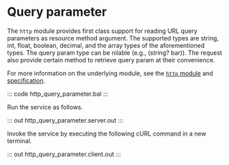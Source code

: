 # Query parameter

The `http` module provides first class support for reading URL query parameters as resource method argument. The supported types are string, int, float, boolean, decimal, and the array types of the aforementioned types. The query param type can be nilable (e.g., (string? bar)). The request also provide certain method to retrieve query param at their convenience.

For more information on the underlying module, see the [`http` module](https://lib.ballerina.io/ballerina/http/latest/) 
and [specification](https://ballerina.io/spec/http/#2343-query-parameter).

::: code http_query_parameter.bal :::

Run the service as follows.

::: out http_query_parameter.server.out :::

Invoke the service by executing the following cURL command in a new terminal.

::: out http_query_parameter.client.out :::
